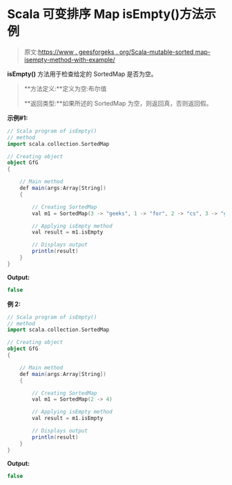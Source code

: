 # Scala 可变排序 Map isEmpty()方法示例

> 原文:[https://www . geesforgeks . org/Scala-mutable-sorted map-isempty-method-with-example/](https://www.geeksforgeeks.org/scala-mutable-sortedmap-isempty-method-with-example/)

**isEmpty()** 方法用于检查给定的 SortedMap 是否为空。

> **方法定义:**定义为空:布尔值
> 
> **返回类型:**如果所述的 SortedMap 为空，则返回真，否则返回假。

**示例#1:**

```scala
// Scala program of isEmpty()
// method
import scala.collection.SortedMap

// Creating object
object GfG
{ 

    // Main method
    def main(args:Array[String])
    {

        // Creating SortedMap
        val m1 = SortedMap(3 -> "geeks", 1 -> "for", 2 -> "cs", 3 -> "geeks")

        // Applying isEmpty method 
        val result = m1.isEmpty

        // Displays output
        println(result)
    }
}
```

**Output:**

```scala
false

```

**例 2:**

```scala
// Scala program of isEmpty()
// method
import scala.collection.SortedMap

// Creating object
object GfG
{ 

    // Main method
    def main(args:Array[String])
    {

        // Creating SortedMap
        val m1 = SortedMap(2 -> 4)

        // Applying isEmpty method 
        val result = m1.isEmpty

        // Displays output
        println(result)
    }
}
```

**Output:**

```scala
false

```